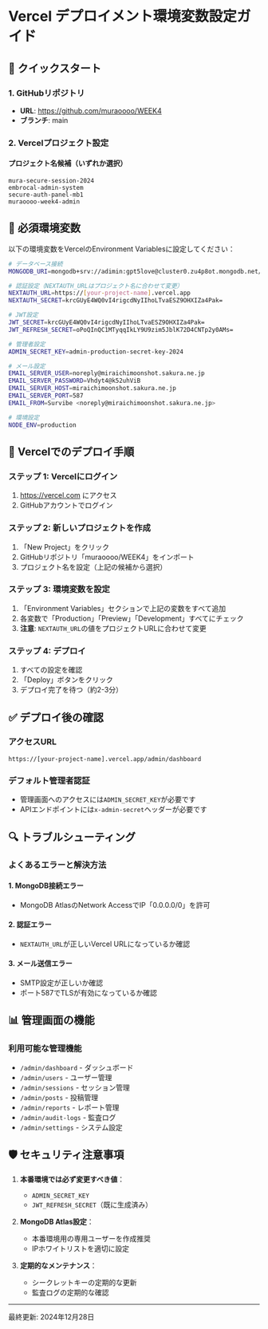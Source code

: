 # Vercel デプロイメント環境変数設定ガイド

## 🚀 クイックスタート

### 1. GitHubリポジトリ
- **URL**: https://github.com/muraoooo/WEEK4
- **ブランチ**: main

### 2. Vercelプロジェクト設定

#### プロジェクト名候補（いずれか選択）
```
mura-secure-session-2024
embrocal-admin-system
secure-auth-panel-mb1
muraoooo-week4-admin
```

## 📝 必須環境変数

以下の環境変数をVercelのEnvironment Variablesに設定してください：

```bash
# データベース接続
MONGODB_URI=mongodb+srv://adimin:gpt5love@cluster0.zu4p8ot.mongodb.net/embrocal?retryWrites=true&w=majority&appName=Cluster0

# 認証設定（NEXTAUTH_URLはプロジェクト名に合わせて変更）
NEXTAUTH_URL=https://[your-project-name].vercel.app
NEXTAUTH_SECRET=krcGUyE4WQ0vI4rigcdNyIIhoLTvaESZ9OHXIZa4Pak=

# JWT設定
JWT_SECRET=krcGUyE4WQ0vI4rigcdNyIIhoLTvaESZ9OHXIZa4Pak=
JWT_REFRESH_SECRET=oPoQInQC1MTyqqIkLY9U9zim5JblK72D4CNTp2y0AMs=

# 管理者設定
ADMIN_SECRET_KEY=admin-production-secret-key-2024

# メール設定
EMAIL_SERVER_USER=noreply@miraichimoonshot.sakura.ne.jp
EMAIL_SERVER_PASSWORD=Vhdyt4@k52uhViB
EMAIL_SERVER_HOST=miraichimoonshot.sakura.ne.jp
EMAIL_SERVER_PORT=587
EMAIL_FROM=Survibe <noreply@miraichimoonshot.sakura.ne.jp>

# 環境設定
NODE_ENV=production
```

## 🔧 Vercelでのデプロイ手順

### ステップ 1: Vercelにログイン
1. https://vercel.com にアクセス
2. GitHubアカウントでログイン

### ステップ 2: 新しいプロジェクトを作成
1. 「New Project」をクリック
2. GitHubリポジトリ「muraoooo/WEEK4」をインポート
3. プロジェクト名を設定（上記の候補から選択）

### ステップ 3: 環境変数を設定
1. 「Environment Variables」セクションで上記の変数をすべて追加
2. 各変数で「Production」「Preview」「Development」すべてにチェック
3. **注意**: `NEXTAUTH_URL`の値をプロジェクトURLに合わせて変更

### ステップ 4: デプロイ
1. すべての設定を確認
2. 「Deploy」ボタンをクリック
3. デプロイ完了を待つ（約2-3分）

## ✅ デプロイ後の確認

### アクセスURL
```
https://[your-project-name].vercel.app/admin/dashboard
```

### デフォルト管理者認証
- 管理画面へのアクセスには`ADMIN_SECRET_KEY`が必要です
- APIエンドポイントには`x-admin-secret`ヘッダーが必要です

## 🔍 トラブルシューティング

### よくあるエラーと解決方法

#### 1. MongoDB接続エラー
- MongoDB AtlasのNetwork AccessでIP「0.0.0.0/0」を許可

#### 2. 認証エラー
- `NEXTAUTH_URL`が正しいVercel URLになっているか確認

#### 3. メール送信エラー
- SMTP設定が正しいか確認
- ポート587でTLSが有効になっているか確認

## 📊 管理画面の機能

### 利用可能な管理機能
- `/admin/dashboard` - ダッシュボード
- `/admin/users` - ユーザー管理
- `/admin/sessions` - セッション管理
- `/admin/posts` - 投稿管理
- `/admin/reports` - レポート管理
- `/admin/audit-logs` - 監査ログ
- `/admin/settings` - システム設定

## 🛡️ セキュリティ注意事項

1. **本番環境では必ず変更すべき値**：
   - `ADMIN_SECRET_KEY`
   - `JWT_REFRESH_SECRET`（既に生成済み）

2. **MongoDB Atlas設定**：
   - 本番環境用の専用ユーザーを作成推奨
   - IPホワイトリストを適切に設定

3. **定期的なメンテナンス**：
   - シークレットキーの定期的な更新
   - 監査ログの定期的な確認

---
最終更新: 2024年12月28日